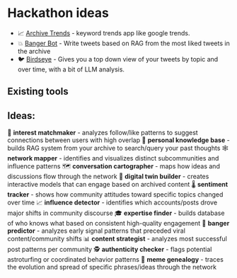 # Hackathon ideas

- 📈 [Archive Trends](https://labs-community-archive.streamlit.app/) - keyword trends app like google trends.
- 💥 [Banger Bot](https://theexgenesis--text-rag-ui-run.modal.run/) - Write tweets based on RAG from the most liked tweets in the archive
- 🐦 [Birdseye](https://theexgenesis--community-archive-birdseye-run.modal.run/?username=romeostevens76) - Gives you a top down view of your tweets by topic and over time, with a bit of LLM analysis.


## Existing tools

## Ideas:

🤝 **interest matchmaker** - analyzes follow/like patterns to suggest connections between users with high overlap
🧠 **personal knowledge base** - builds RAG system from your archive to search/query your past thoughts
🕸️ **network mapper** - identifies and visualizes distinct subcommunities and influence patterns
🗺️ **conversation cartographer** - maps how ideas and discussions flow through the network
🤖 **digital twin builder** - creates interactive models that can engage based on archived content
🌡️ **sentiment tracker** - shows how community attitudes toward specific topics changed over time
📈 **influence detector** - identifies which accounts/posts drove major shifts in community discourse
🎓 **expertise finder** - builds database of who knows what based on consistent high-quality engagement
🔮 **banger predictor** - analyzes early signal patterns that preceded viral content/community shifts
📊 **content strategist** - analyzes most successful post patterns per community
🕵️ **authenticity checker** - flags potential astroturfing or coordinated behavior patterns
🧬 **meme genealogy** - traces the evolution and spread of specific phrases/ideas through the network

